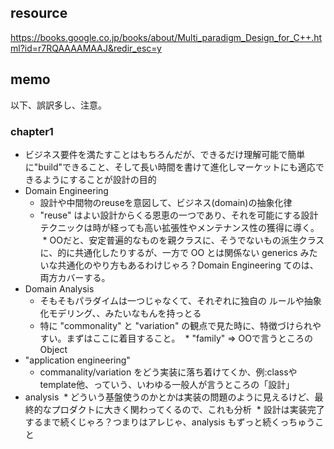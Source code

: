 ## resource

https://books.google.co.jp/books/about/Multi_paradigm_Design_for_C++.html?id=r7RQAAAAMAAJ&redir_esc=y

## memo

以下、誤訳多し、注意。

### chapter1

* ビジネス要件を満たすことはもちろんだが、できるだけ理解可能で簡単に"build"できること、そして長い時間を書けて進化しマーケットにも適応できるようにすることが設計の目的
* Domain Engineering
  * 設計や中間物のreuseを意図して、ビジネス(domain)の抽象化律
  * "reuse" はよい設計からくる恩恵の一つであり、それを可能にする設計テクニックは時が経っても高い拡張性やメンテナンス性の獲得に導く。
  * OOだと、安定普遍的なものを親クラスに、そうでないもの派生クラスに、的に共通化したりするが、一方で OO とは関係ない generics みたいな共通化のやり方もあるわけじゃろ？Domain Engineering てのは、両方カバーする。
* Domain Analysis
  * そもそもパラダイムは一つじゃなくて、それぞれに独自の ルールや抽象化モデリング、、みたいなもんを持っとる
  * 特に "commonality" と "variation" の観点で見た時に、特徴づけられやすい。まずはここに着目すること。
  * "family" => OOで言うところの Object
* "application engineering"
  * commanality/variation をどう実装に落ち着けてくか、例:classやtemplate他、っていう、いわゆる一般人が言うところの「設計」
* analysis
  * どういう基盤使うのかとかは実装の問題のように見えるけど、最終的なプロダクトに大きく関わってくるので、これも分析
  * 設計は実装完了するまで続くじゃろ？つまりはアレじゃ、analysis もずっと続くっちゅうこと
